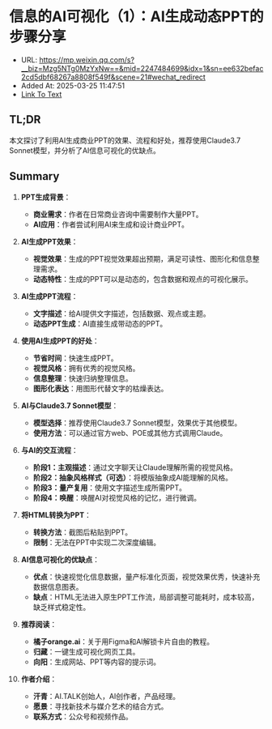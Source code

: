 # 信息的AI可视化（1）：AI生成动态PPT的步骤分享
- URL: https://mp.weixin.qq.com/s?__biz=Mzg5NTg0MzYxNw==&mid=2247484699&idx=1&sn=ee632befac2cd5dbf68267a8808f549f&scene=21#wechat_redirect
- Added At: 2025-03-25 11:47:51
- [Link To Text](2025-03-25-信息的ai可视化（1）：ai生成动态ppt的步骤分享_raw.md)

## TL;DR
本文探讨了利用AI生成商业PPT的效果、流程和好处，推荐使用Claude3.7 Sonnet模型，并分析了AI信息可视化的优缺点。

## Summary
1. **PPT生成背景**：
   - **商业需求**：作者在日常商业咨询中需要制作大量PPT。
   - **AI应用**：作者尝试利用AI来生成和设计商业PPT。

2. **AI生成PPT效果**：
   - **视觉效果**：生成的PPT视觉效果超出预期，满足可读性、图形化和信息整理需求。
   - **动态特性**：生成的PPT可以是动态的，包含数据和观点的可视化展示。

3. **AI生成PPT流程**：
   - **文字描述**：给AI提供文字描述，包括数据、观点或主题。
   - **动态PPT生成**：AI直接生成带动态的PPT。

4. **使用AI生成PPT的好处**：
   - **节省时间**：快速生成PPT。
   - **视觉风格**：拥有优秀的视觉风格。
   - **信息整理**：快速归纳整理信息。
   - **图形化表达**：用图形代替文字的枯燥表达。

5. **AI与Claude3.7 Sonnet模型**：
   - **模型选择**：推荐使用Claude3.7 Sonnet模型，效果优于其他模型。
   - **使用方法**：可以通过官方web、POE或其他方式调用Claude。

6. **与AI的交互流程**：
   - **阶段1：主观描述**：通过文字聊天让Claude理解所需的视觉风格。
   - **阶段2：抽象风格样式（可选）**：将模版抽象成AI能理解的风格。
   - **阶段3：量产复用**：使用文字描述生成所需PPT。
   - **阶段4：唤醒**：唤醒AI对视觉风格的记忆，进行微调。

7. **将HTML转换为PPT**：
   - **转换方法**：截图后粘贴到PPT。
   - **限制**：无法在PPT中实现二次深度编辑。

8. **AI信息可视化的优缺点**：
   - **优点**：快速视觉化信息数据，量产标准化页面，视觉效果优秀，快速补充数据信息图表。
   - **缺点**：HTML无法进入原生PPT工作流，局部调整可能耗时，成本较高，缺乏样式稳定性。

9. **推荐阅读**：
   - **橘子orange.ai**：关于用Figma和AI解锁卡片自由的教程。
   - **归藏**：一键生成可视化网页工具。
   - **向阳**：生成网站、PPT等内容的提示词。

10. **作者介绍**：
    - **汗青**：AI.TALK创始人，AI创作者，产品经理。
    - **愿景**：寻找新技术与媒介艺术的结合方式。
    - **联系方式**：公众号和视频作品。
